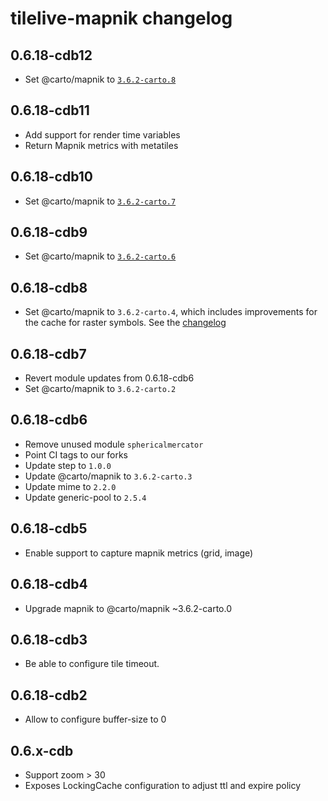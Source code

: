 # tilelive-mapnik changelog

## 0.6.18-cdb12
* Set @carto/mapnik to [`3.6.2-carto.8`](https://github.com/CartoDB/node-mapnik/blob/v3.6.2-carto/CHANGELOG.carto.md#362-carto8)

## 0.6.18-cdb11
* Add support for render time variables
* Return Mapnik metrics with metatiles

## 0.6.18-cdb10
* Set @carto/mapnik to [`3.6.2-carto.7`](https://github.com/CartoDB/node-mapnik/blob/v3.6.2-carto/CHANGELOG.carto.md#362-carto7)

## 0.6.18-cdb9
* Set @carto/mapnik to [`3.6.2-carto.6`](https://github.com/CartoDB/node-mapnik/blob/v3.6.2-carto/CHANGELOG.carto.md#362-carto6)

## 0.6.18-cdb8
* Set @carto/mapnik to `3.6.2-carto.4`, which includes improvements for the cache for raster symbols. See the [changelog](https://github.com/CartoDB/node-mapnik/blob/v3.6.2-carto/CHANGELOG.carto.md#362-carto4)

## 0.6.18-cdb7
* Revert module updates from 0.6.18-cdb6
* Set @carto/mapnik to `3.6.2-carto.2`

## 0.6.18-cdb6

* Remove unused module `sphericalmercator`
* Point CI tags to our forks
* Update step to `1.0.0`
* Update @carto/mapnik to `3.6.2-carto.3`
* Update mime to `2.2.0`
* Update generic-pool to `2.5.4`

## 0.6.18-cdb5

* Enable support to capture mapnik metrics (grid, image)

## 0.6.18-cdb4

* Upgrade mapnik to @carto/mapnik ~3.6.2-carto.0

## 0.6.18-cdb3

* Be able to configure tile timeout.

## 0.6.18-cdb2

* Allow to configure buffer-size to 0

## 0.6.x-cdb

* Support zoom > 30
* Exposes LockingCache configuration to adjust ttl and expire policy
